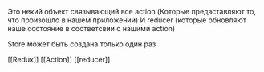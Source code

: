 Это некий объект связывающий все action (Которые предаставляют то, что произошло в нашем приложении) 
И reducer (которые обновляют наше состояние в соответсвии с нашими action)

Store может быть создана только один раз 

[[Redux]] [[Action]] [[reducer]]
